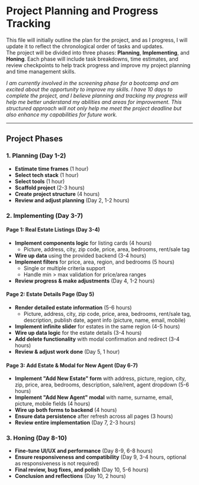 # Project Planning and Progress Tracking

This file will initially outline the plan for the project, and as I progress, I will update it to reflect the chronological order of tasks and updates.  
The project will be divided into three phases: **Planning**, **Implementing**, and **Honing**. Each phase will include task breakdowns, time estimates, and review checkpoints to help track progress and improve my project planning and time management skills.

_I am currently involved in the screening phase for a bootcamp and am excited about the opportunity to improve my skills. I have 10 days to complete the project, and I believe planning and tracking my progress will help me better understand my abilities and areas for improvement. This structured approach will not only help me meet the project deadline but also enhance my capabilities for future work._

---

## Project Phases

### 1. Planning (Day 1-2)
- **Estimate time frames** (1 hour)
- **Select tech stack** (1 hour)
- **Select tools** (1 hour)
- **Scaffold project** (2-3 hours)
- **Create project structure** (4 hours)
- **Review and adjust planning** (Day 2, 1-2 hours)

### 2. Implementing (Day 3-7)

#### Page 1: Real Estate Listings (Day 3-4)
- **Implement components logic** for listing cards (4 hours)
  - Picture, address, city, zip code, price, area, bedrooms, rent/sale tag
- **Wire up data** using the provided backend (3-4 hours)
- **Implement filters** for price, area, region, and bedrooms (5 hours)
  - Single or multiple criteria support
  - Handle min > max validation for price/area ranges
- **Review progress & make adjustments** (Day 4, 1-2 hours)

#### Page 2: Estate Details Page (Day 5)
- **Render detailed estate information** (5-6 hours)
  - Picture, address, city, zip code, price, area, bedrooms, rent/sale tag, description, publish date, agent info (picture, name, email, mobile)
- **Implement infinite slider** for estates in the same region (4-5 hours)
- **Wire up data logic** for the estate details (3-4 hours)
- **Add delete functionality** with modal confirmation and redirect (3-4 hours)
- **Review & adjust work done** (Day 5, 1 hour)

#### Page 3: Add Estate & Modal for New Agent (Day 6-7)
- **Implement "Add New Estate" form** with address, picture, region, city, zip, price, area, bedrooms, description, sale/rent, agent dropdown (5-6 hours)
- **Implement "Add New Agent" modal** with name, surname, email, picture, mobile fields (4 hours)
- **Wire up both forms to backend** (4 hours)
- **Ensure data persistence** after refresh across all pages (3 hours)
- **Review entire implementation** (Day 7, 2-3 hours)

### 3. Honing (Day 8-10)
- **Fine-tune UI/UX and performance** (Day 8-9, 6-8 hours)
- **Ensure responsiveness and compatibility** (Day 9, 3-4 hours, optional as responsiveness is not required)
- **Final review, bug fixes, and polish** (Day 10, 5-6 hours)
- **Conclusion and reflections** (Day 10, 2 hours)

